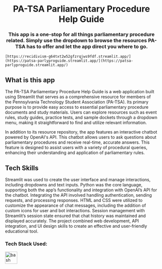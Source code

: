 <h1 align="center">PA-TSA Parliamentary Procedure Help Guide</h1>
<h3 align="center">This app is a one-stop for all things parliamentary procedure related. Simply use the dropdown to browse the resources PA-TSA has to offer and let the app direct you where to go.</h3>

```
[https://recidivism-g64txt2w52gfzrqjws9fdf.streamlit.app/](https://patsa-parlyproguide.streamlit.app/](https://patsa-parlyproguide.streamlit.app/)
```

## What is this app
The PA-TSA Parliamentary Procedure Help Guide is a web application built using Streamlit that serves as a comprehensive resource for members of the Pennsylvania Technology Student Association (PA-TSA). Its primary purpose is to provide easy access to essential parliamentary procedure documents and study materials. Users can explore resources such as event rules, study guides, practice tests, and sample dockets through a dropdown menu, making it straightforward to find and utilize relevant information.

In addition to its resource repository, the app features an interactive chatbot powered by OpenAI's API. This chatbot allows users to ask questions about parliamentary procedures and receive real-time, accurate answers. This feature is designed to assist users with a variety of procedural queries, enhancing their understanding and application of parliamentary rules.

## Tech Skills
Streamlit was used to create the user interface and manage interactions, including dropdowns and text inputs. Python was the core language, supporting both the app’s functionality and integration with OpenAI’s API for the chatbot. Integrating the API involved handling authentication, sending requests, and processing responses. HTML and CSS were utilized to customize the appearance of chat messages, including the addition of custom icons for user and bot interactions. Session management with Streamlit’s session state ensured that chat history was maintained and displayed accurately. The project combined web development, API integration, and UI design skills to create an effective and user-friendly educational tool.


<h3 align="left">Tech Stack Used:</h3>
<p align="left"> <a href="https://www.gnu.org/software/bash/" target="_blank" rel="noreferrer"> <img src="https://www.vectorlogo.zone/logos/gnu_bash/gnu_bash-icon.svg" alt="bash" width="40" height="40"/> </a> </p>
